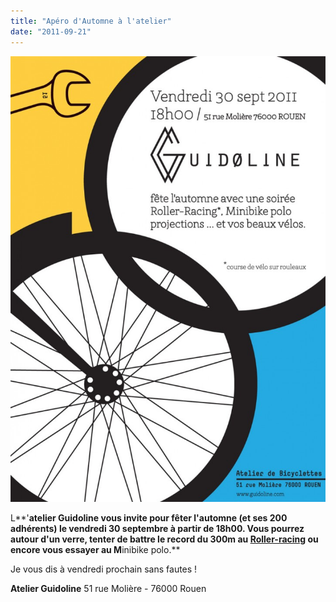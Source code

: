 ```yaml
---
title: "Apéro d'Automne à l'atelier"
date: "2011-09-21"
---
```


[![](images/visuel-automne-723x1024.jpg "Guidoline - Apéro d'Automne")](http://www.guidoline.com/wp-content/uploads/2011/09/visuel-automne.jpg)

L**'**atelier Guidoline vous invite pour fêter l'automne (et ses 200 adhérents) le **vendredi 30 septembre** à partir de 18h00. Vous pourrez autour d'**un verre**, tenter de battre le record du **300m au [Roller-racing](http://www.guidoline.com/magazine/roller-racing/)** ou encore vous essayer au M**inibike polo.**

Je vous dis à vendredi prochain sans fautes !

**Atelier Guidoline** 51 rue Molière - 76000 Rouen
